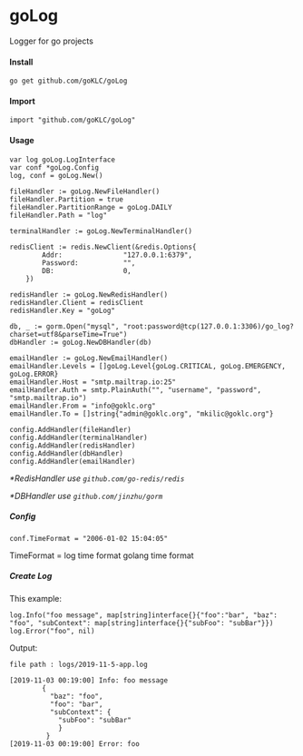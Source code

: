 # goLog
Logger for go projects

#### **Install**

    go get github.com/goKLC/goLog

#### **Import**
   
    import "github.com/goKLC/goLog"

#### **Usage**

    var log goLog.LogInterface
    var conf *goLog.Config
    log, conf = goLog.New()
    
    fileHandler := goLog.NewFileHandler()
    fileHandler.Partition = true
    fileHandler.PartitionRange = goLog.DAILY
    fileHandler.Path = "log"
    
    terminalHandler := goLog.NewTerminalHandler()
    
    redisClient := redis.NewClient(&redis.Options{
    		Addr:               "127.0.0.1:6379",
    		Password:           "",
    		DB:                 0,
    	})
    
    redisHandler := goLog.NewRedisHandler()
    redisHandler.Client = redisClient
    redisHandler.Key = "goLog"
    
	db, _ := gorm.Open("mysql", "root:password@tcp(127.0.0.1:3306)/go_log?charset=utf8&parseTime=True")
    dbHandler := goLog.NewDBHandler(db)
    
    emailHandler := goLog.NewEmailHandler()
    emailHandler.Levels = []goLog.Level{goLog.CRITICAL, goLog.EMERGENCY, goLog.ERROR}
    emailHandler.Host = "smtp.mailtrap.io:25"
    emailHandler.Auth = smtp.PlainAuth("", "username", "password", "smtp.mailtrap.io")
    emailHandler.From = "info@goklc.org"
    emailHandler.To = []string{"admin@goklc.org", "mkilic@goklc.org"}
    	
    config.AddHandler(fileHandler)
    config.AddHandler(terminalHandler)
    config.AddHandler(redisHandler)
    config.AddHandler(dbHandler)
    config.AddHandler(emailHandler)
    
_*RedisHandler use `github.com/go-redis/redis`_

_*DBHandler use `github.com/jinzhu/gorm`_

##### Config
    conf.TimeFormat = "2006-01-02 15:04:05"
    
TimeFormat = log time format golang time format


##### Create Log

This example:

    log.Info("foo message", map[string]interface{}{"foo":"bar", "baz": "foo", "subContext": map[string]interface{}{"subFoo": "subBar"}})
    log.Error("foo", nil)
    
Output:

    file path : logs/2019-11-5-app.log

    [2019-11-03 00:19:00] Info: foo message
	        {
	          "baz": "foo",
	          "foo": "bar",
	          "subContext": {
	            "subFoo": "subBar"
	            }
	         }
    [2019-11-03 00:19:00] Error: foo

